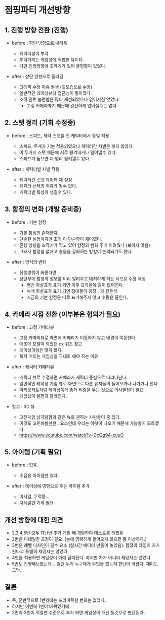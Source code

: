 # 점핑파티 개선방향
## 1. 진행 방향 전환 (진행)
- before : 하단 방향으로 내려옴
  - 캐릭터성이 부각
  - 투탁거리는 게임성에 적합한 뷰이다.
  - 다만 진행방향에 조작계가 있어 불편함이 있었다. 

- after : 상단 방향으로 올라감
  - 그래픽 수정 이슈 발생 (뒷모습으로 수정)
  - 일반적인 레이싱뷰라 접근성이 좋아졌다.
  - 조작 관련 불편함은 많이 개선되었으나 없어지진 않았다.
    - 고정 카메라뷰기 때문에 완전하게 없어질수는 없다. 
 
## 2. 스탯 정리 (기획 수정중)
- before : 스피드, 체력 스탯을 전 캐릭터에서 동일 적용
  - 스피드, 무게가 기본 적용되었으나 캐릭터간 차별은 넣지 않았다.
  - 이 두가지 스탯 때문에 서로 튕겨내거나 밀어낼수 있다.
  - 스피드가 높으면 더 멀리 튕켜낼수 있다.   

- after : 캐릭터별 차별 적용
  - 캐릭터간 스탯 데이터 재 설정
  - 캐릭터 선택의 이유가 될수 있다.
  - 캐릭터별 특성이 생길수 있다. 

## 3. 함정의 변화 (개발 준비중)
- before : 기본 함정
  - 기본 함정만 존재한다.
  - 단순한 설정이지만 초기 이 단순함이 재미였다.
  - 진행 방향을 조작키가 막고 있어 함정의 변화 주기 어려웠다 (보이지 않음)
  - 그래서 함정을 없애고 충돌을 강화하는 방향이 논의되기도 했다. 

- after : 방식의 변화
  - 진행방행이 바뀐다면
  - 상단부에 함정의 정보를 미리 알려주고 대처하게 하는 식으로 수정 예정
    - 빨간 화살표가 표기 되면 이후 표기된쪽 길이 없어진다.  
    - 녹색 화살표가 표기 되면 장애물이 등장.. 과 같은식
    - 지금의 기본 함정은 따로 표기해주지 않고 수량은 줄인다.

## 4. 카메라 시점 전환 (이부분은 협의가 필요)
- before : 고정 카메라뷰
  - 고정 카메라뷰로 화면에 카메라가 이동하지 않고 배경이 이동한다.
  - 애초에 모델이 되었던 ox 퀴즈 참고
  - 레이싱이랑은 맞지 않다.
  - 툭탁 거리는 게임성을 극대화 해야 하는 이유

- after : 캐릭터 카메라뷰
  - 캐릭터 뷰로 수정하면 카메라가 캐릭터 중심으로 따라다닌다.
  - 일반적인 레이싱 게임 뷰로 화면으로 다른 유저들의 들어오거나 나가거나 한다.
  - 마리오카트처럼 레이싱쪽에 좀더 비중을 두는 것으로 의사결정이 필요
  - 게임성이 완전히 달라진다.

- 참고 : 3D 뷰
  - 고전게임 남극탐험과 같은 뷰를 권하는 사람들이 좀 있다.
  - 이것도 고민해볼만한.. 요소인데 우리는 어럿이 나오기 때문에 가능할지 모르겠다.
  - https://www.youtube.com/watch?v=DcQg94-cuuQ
   
## 5. 아이템 (기획 필요)
- before : 없음
  - 수집용 아이템만 있다. 

- after : 레이싱에 영향으로 주는 아이템 추가
  - 미사일, 무적등...
  - 디테일한 기획 필요

## 개선 방향에 대한 의견 
  - 2,3,4,5번 모두 지난번 추가 개발 때 개발하여 테스트를 해봤음 
  - 2번은 디테일한 조정이 필요. (눈에 명확하게 들어오지 않으면 좀 이상하다.) 
  - 3번은 레벨 디자인이 필수 요소 (실시간 에디터 만들어 놓았음). 함정의 타입이 추가된다고 특별히 재밌지는 않았다.
  - 4번을 적용하면 게임성이 아예 달라진다. 하지만 차가 아니라 재밌지는 않았다.
  - 5번도 진행해보았는데... 일단 누가 누구에게 무엇을 했는지 판단이 어렵다. 재미도 그닥.. 

## 결론  
  - 즉, 전반적으로 1번외에는 드라마틱한 변화는 없었다. 
  - 하지만 이번에 1번이 바뀌었기에
  - 2번과 3번이 적절한 수준으로 추가 되면 게임성이 개선 될것으로 판단된다.   
